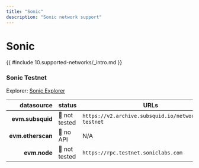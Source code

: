 ```yaml
---
title: "Sonic"
description: "Sonic network support"
---
```


<!-- markdownlint-disable single-h1 heading-increment no-inline-html -->

# Sonic

{{ #include 10.supported-networks/_intro.md }}

### Sonic Testnet

Explorer: [Sonic Explorer](https://explorer.soniclabs.com/)

|        datasource | status        | URLs                                                   |
| ----------------: | :------------ | ------------------------------------------------------ |
|  **evm.subsquid** | 🤔 not tested | `https://v2.archive.subsquid.io/network/sonic-testnet` |
| **evm.etherscan** | 🔴 no API     | N/A                                                    |
|      **evm.node** | 🤔 not tested | `https://rpc.testnet.soniclabs.com`                    |

